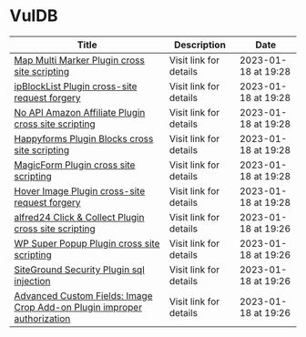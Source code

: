 

# VulDB

 |Title|Description|Date|
 |---|---|---|
 |[Map Multi Marker Plugin cross site scripting](https://vuldb.com/?id.218934)|Visit link for details|2023-01-18 at 19:28|
 |[ipBlockList Plugin cross-site request forgery](https://vuldb.com/?id.218933)|Visit link for details|2023-01-18 at 19:28|
 |[No API Amazon Affiliate Plugin cross site scripting](https://vuldb.com/?id.218932)|Visit link for details|2023-01-18 at 19:28|
 |[Happyforms Plugin Blocks cross site scripting](https://vuldb.com/?id.218931)|Visit link for details|2023-01-18 at 19:28|
 |[MagicForm Plugin cross site scripting](https://vuldb.com/?id.218930)|Visit link for details|2023-01-18 at 19:28|
 |[Hover Image Plugin cross-site request forgery](https://vuldb.com/?id.218929)|Visit link for details|2023-01-18 at 19:28|
 |[alfred24 Click & Collect Plugin cross site scripting](https://vuldb.com/?id.218928)|Visit link for details|2023-01-18 at 19:26|
 |[WP Super Popup Plugin cross site scripting](https://vuldb.com/?id.218927)|Visit link for details|2023-01-18 at 19:26|
 |[SiteGround Security Plugin sql injection](https://vuldb.com/?id.218926)|Visit link for details|2023-01-18 at 19:26|
 |[Advanced Custom Fields: Image Crop Add-on Plugin improper authorization](https://vuldb.com/?id.218925)|Visit link for details|2023-01-18 at 19:26|
 